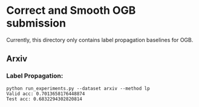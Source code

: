 # Correct and Smooth OGB submission

Currently, this directory only contains label propagation baselines for OGB.


## Arxiv

### Label Propagation:
```
python run_experiments.py --dataset arxiv --method lp
Valid acc: 0.7013658176448874
Test acc: 0.6832294302820814
```